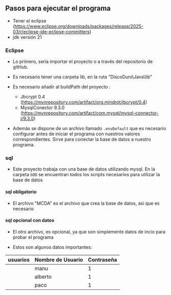 ## Pasos para ejecutar el programa

- Tener el eclipse (https://www.eclipse.org/downloads/packages/release/2025-03/r/eclipse-ide-eclipse-committers)
- jdk versión 21

### Eclipse 
- Lo primero, sería importar el proyecto o a través del repositorio de gitHub.

- Es necesario tener una carpeta lib, en la ruta "DiscoDuro\Java\lib\"

- Es necesario añadir al buildPath del proyecto : 
  - Jbcrypt 0.4 (https://mvnrepository.com/artifact/org.mindrot/jbcrypt/0.4) 
  - MysqlConector 9.3.0 (https://mvnrepository.com/artifact/com.mysql/mysql-connector-j/9.3.0)

- Además se dispone de un archivo llamado `.envDefault` que es necesario configurar antes de iniciar el programa
con nuestros valores correspondientes. Sirve para conectar la base de datos a nuestro programa.

### sql
- Este proyecto trabaja con una base de datos utilizando mysql.
En la carpeta `bDD` se encuentran todos los scripts necesarios para utilizar la base de datos
#### sql obligatorio

- El archivo "MCDA" es el archivo que crea la base de datos, asi que es necesario

#### sql opcional con datos

-    El otro archivo, es opcional, ya que son simplemente datos de incio para probar el programa

-    Estos son algunos datos importantes: 

| usuarios | Nombre de Usuario|  Contraseña| 
|-| - |  -| 
| | manu| 1| 
|  | alberto| 1| 
| | paco| 1| 
